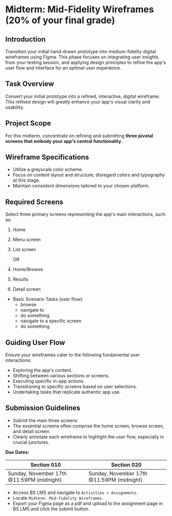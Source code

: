 # **Midterm: Mid-Fidelity Wireframes (20% of your final grade)**

## **Introduction**

Transition your initial hand-drawn prototype into medium-fidelity digital wireframes using Figma. This phase focuses on integrating user insights from your testing session, and applying design principles to refine the app's user flow and interface for an optimal user experience.

## **Task Overview**

Convert your initial prototype into a refined, interactive, digital wireframe. This refined design will greatly enhance your app's visual clarity and usability.

## **Project Scope**

For this midterm, concentrate on refining and submitting **three pivotal screens that embody your app's central functionality**.

## **Wireframe Specifications**

- Utilize a greyscale color scheme.
- Focus on content layout and structure; disregard colors and typography at this stage.
- Maintain consistent dimensions tailored to your chosen platform.

## **Required Screens**

Select three primary screens representing the app's main interactions, such as:

1. Home
2. Menu screen
3. List screen

   OR

4. Home/Browse
5. Results
6. Detail screen

- Basic Scenario Tasks (user flow):
  - browse
  - navigate to
  - do something
  - navigate to a specific screen
  - do something

## **Guiding User Flow**

Ensure your wireframes cater to the following fundamental user interactions:

- Exploring the app's content.
- Shifting between various sections or screens.
- Executing specific in-app actions.
- Transitioning to specific screens based on user selections.
- Undertaking tasks that replicate authentic app use.

## **Submission Guidelines**

- Submit the main three screens
- The essential screens often comprise the home screen, browse screen, and detail screen.
- Clearly annotate each wireframe to highlight the user flow, especially in crucial junctures.

**Due Dates:**

| Section 010                                          | Section 020                                          |
| ---------------------------------------------------- | ---------------------------------------------------- |
| Sunday, November 17th @11:59PM (midnight)            | Sunday, November 17th @11:59PM (midnight)            |

- Access BS LMS and navigate to `Activities > Assignments`.
- Locate `Midterm: Mid-fidelity Wireframes`.
- Export your Figma page as a pdf and upload to the assignment page in BS LMS and click the submit button.
